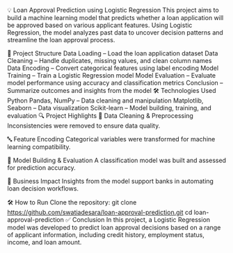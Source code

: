 💡 Loan Approval Prediction using Logistic Regression
This project aims to build a machine learning model that predicts whether a loan application will be approved based on various applicant features. Using Logistic Regression, the model analyzes past data to uncover decision patterns and streamline the loan approval process.

📁 Project Structure
Data Loading – Load the loan application dataset
Data Cleaning – Handle duplicates, missing values, and clean column names
Data Encoding – Convert categorical features using label encoding
Model Training – Train a Logistic Regression model
Model Evaluation – Evaluate model performance using accuracy and classification metrics
Conclusion – Summarize outcomes and insights from the model
🛠️ Technologies Used
Python
Pandas, NumPy – Data cleaning and manipulation
Matplotlib, Seaborn – Data visualization
Scikit-learn – Model building, training, and evaluation
🔍 Project Highlights
🧹 Data Cleaning & Preprocessing
Inconsistencies were removed to ensure data quality.

🔤 Feature Encoding
Categorical variables were transformed for machine learning compatibility.

🤖 Model Building & Evaluation
A classification model was built and assessed for prediction accuracy.

🏦 Business Impact
Insights from the model support banks in automating loan decision workflows.

🛠️ How to Run
Clone the repository:
git clone https://github.com/swatiadesara/loan-approval-prediction.git
cd loan-approval-prediction
✅ Conclusion
In this project, a Logistic Regression model was developed to predict loan approval decisions based on a range of applicant information, including credit history, employment status, income, and loan amount.
